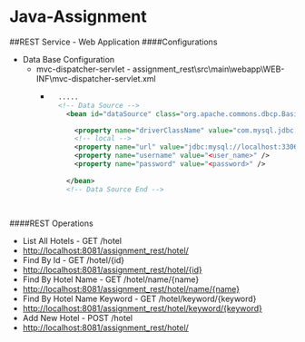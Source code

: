# Java-Assignment

##REST Service - Web Application
####Configurations
* Data Base Configuration
  * mvc-dispatcher-servlet - assignment_rest\src\main\webapp\WEB-INF\mvc-dispatcher-servlet.xml
    * ```xml
    	.....
        <!-- Data Source -->
	      <bean id="dataSource" class="org.apache.commons.dbcp.BasicDataSource" destroy-method="close">

    		<property name="driverClassName" value="com.mysql.jdbc.Driver" />
    		<!-- local -->
    		<property name="url" value="jdbc:mysql://localhost:3306/<data_base>" />
    		<property name="username" value="<user_name>" />
    		<property name="password" value="<password>" />
		
	      </bean>
	      <!-- Data Source End -->
	      
	 
####REST Operations
*  List All Hotels - GET /hotel
  *  <http://localhost:8081/assignment_rest/hotel/>
*  Find By Id - GET /hotel/{id}
  *  <http://localhost:8081/assignment_rest/hotel/{id}>
*  Find By Hotel Name - GET /hotel/name/{name}
  *  <http://localhost:8081/assignment_rest/hotel/name/{name}>
*  Find By Hotel Name Keyword - GET /hotel/keyword/{keyword}
  *  <http://localhost:8081/assignment_rest/hotel/keyword/{keyword}>
*  Add New Hotel - POST /hotel
  *  <http://localhost:8081/assignment_rest/hotel/>



  


